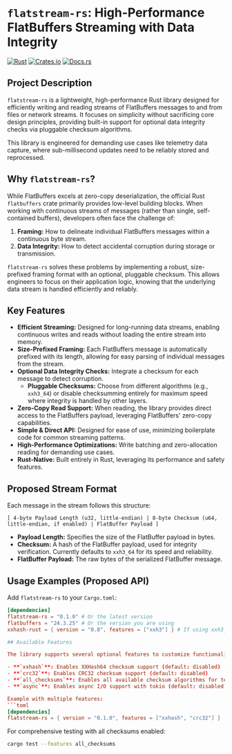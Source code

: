 # `flatstream-rs`: High-Performance FlatBuffers Streaming with Data Integrity

[![Rust](https://github.com/dallasmarlow/flatstream-rs/actions/workflows/rust.yml/badge.svg)](https://github.com/dallasmarlow/flatstream-rs/actions/workflows/rust.yml)
[![Crates.io](https://img.shields.io/crates/v/flatstream-rs.svg)](https://crates.io/crates/flatstream-rs)
[![Docs.rs](https://docs.rs/flatstream-rs/badge.svg)](https://docs.rs/flatstream-rs)

## Project Description

`flatstream-rs` is a lightweight, high-performance Rust library designed for efficiently writing and reading streams of FlatBuffers messages to and from files or network streams. It focuses on simplicity without sacrificing core design principles, providing built-in support for optional data integrity checks via pluggable checksum algorithms.

This library is engineered for demanding use cases like telemetry data capture, where sub-millisecond updates need to be reliably stored and reprocessed.

## Why `flatstream-rs`?

While FlatBuffers excels at zero-copy deserialization, the official Rust `flatbuffers` crate primarily provides low-level building blocks. When working with continuous streams of messages (rather than single, self-contained buffers), developers often face the challenge of:

1.  **Framing:** How to delineate individual FlatBuffers messages within a continuous byte stream.
2.  **Data Integrity:** How to detect accidental corruption during storage or transmission.

`flatstream-rs` solves these problems by implementing a robust, size-prefixed framing format with an optional, pluggable checksum. This allows engineers to focus on their application logic, knowing that the underlying data stream is handled efficiently and reliably.

## Key Features

* **Efficient Streaming:** Designed for long-running data streams, enabling continuous writes and reads without loading the entire stream into memory.
* **Size-Prefixed Framing:** Each FlatBuffers message is automatically prefixed with its length, allowing for easy parsing of individual messages from the stream.
* **Optional Data Integrity Checks:** Integrate a checksum for each message to detect corruption.
    * **Pluggable Checksums:** Choose from different algorithms (e.g., `xxh3_64`) or disable checksumming entirely for maximum speed where integrity is handled by other layers.
* **Zero-Copy Read Support:** When reading, the library provides direct access to the FlatBuffers payload, leveraging FlatBuffers' zero-copy capabilities.
* **Simple & Direct API:** Designed for ease of use, minimizing boilerplate code for common streaming patterns.
* **High-Performance Optimizations:** Write batching and zero-allocation reading for demanding use cases.
* **Rust-Native:** Built entirely in Rust, leveraging its performance and safety features.

## Proposed Stream Format

Each message in the stream follows this structure:

`[ 4-byte Payload Length (u32, little-endian) | 8-byte Checksum (u64, little-endian, if enabled) | FlatBuffer Payload ]`

* **Payload Length:** Specifies the size of the FlatBuffer payload in bytes.
* **Checksum:** A hash of the FlatBuffer payload, used for integrity verification. Currently defaults to `xxh3_64` for its speed and reliability.
* **FlatBuffer Payload:** The raw bytes of the serialized FlatBuffer message.

## Usage Examples (Proposed API)

Add `flatstream-rs` to your `Cargo.toml`:

```toml
[dependencies]
flatstream-rs = "0.1.0" # Or the latest version
flatbuffers = "24.3.25" # Or the version you are using
xxhash-rust = { version = "0.8", features = ["xxh3"] } # If using xxh3_64

## Available Features

The library supports several optional features to customize functionality:

- **`xxhash`**: Enables XXHash64 checksum support (default: disabled)
- **`crc32`**: Enables CRC32 checksum support (default: disabled)
- **`all_checksums`**: Enables all available checksum algorithms for testing and development
- **`async`**: Enables async I/O support with tokio (default: disabled)

Example with multiple features:
```toml
[dependencies]
flatstream-rs = { version = "0.1.0", features = ["xxhash", "crc32"] }
```

For comprehensive testing with all checksums enabled:
```bash
cargo test --features all_checksums
```
